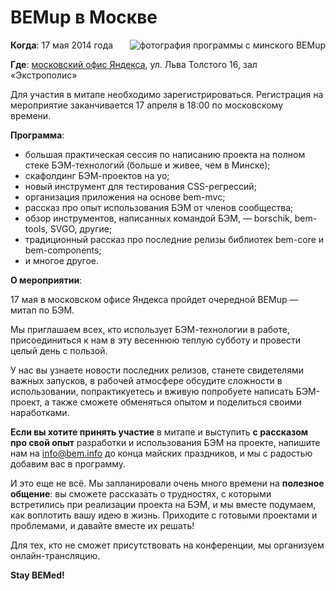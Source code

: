 # BEMup в Москве

<img style="float:right;padding: 0 0 10px 10px" src="https://img-fotki.yandex.ru/get/15483/158800653.1/0_111ff6_bcf15529_orig" alt="фотография программы с минского BEMup" title="BEMup в Минске" />

**Когда**: 17 мая 2014 года

**Где**: [московский офис Яндекса](https://company.yandex.ru/contacts/redrose/), ул. Льва Толстого 16, зал «Экстрополис»

Для участия в митапе необходимо зарегистрироваться. Регистрация на мероприятие заканчивается 17 апреля в 18:00 по московскому времени.

**Программа**:

* большая практическая сессия по написанию проекта на полном стеке БЭМ-технологий (больше и живее, чем в Минске);
* скафолдинг БЭМ-проектов на yo;
* новый инструмент для тестирования CSS-регрессий;
* организация приложения на основе bem-mvc;
* рассказ про опыт использования БЭМ от членов сообщества;
* обзор инструментов, написанных командой БЭМ, — borschik, bem-tools, SVGO, другие;
* традиционный рассказ про последние релизы библиотек bem-core и bem-components;
* и многое другое.

**О мероприятии**:

17 мая в московском офисе Яндекса пройдет очередной BEMup — митап по БЭМ.

Мы приглашаем всех, кто использует БЭМ-технологии в работе, присоединиться к нам в эту весеннюю теплую субботу и провести целый день с пользой.

У нас вы узнаете новости последних релизов, станете свидетелями важных запусков, в рабочей атмосфере обсудите сложности в использовании, попрактикуетесь и вживую попробуете написать БЭМ-проект, а также сможете обменяться опытом и поделиться своими наработками.

**Если вы хотите принять участие** в митапе и выступить **с рассказом про свой опыт** разработки и использования БЭМ на проекте, напишите нам на [info@bem.info](mailto:info@bem.info) до конца майских праздников, и мы с радостью добавим вас в программу.

И это еще не всё. Мы запланировали очень много времени на **полезное общение**: вы сможете рассказать о трудностях, с которыми встретились при реализации проекта на БЭМ, и мы вместе подумаем, как воплотить вашу идею в жизнь. Приходите с готовыми проектами и проблемами, и давайте вместе их решать!

Для тех, кто не сможет присутствовать на конференции, мы организуем онлайн-трансляцию.

**Stay BEMed!**

